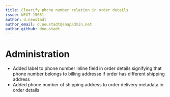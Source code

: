 ```yaml
---
title: Clearify phone number relation in order details
issue: NEXT-15651
author: d.neustadt
author_email: d.neustadt@snapadmin.net 
author_github: dneustadt
---
```

# Administration
* Added label to phone number inline field in order details signifying that phone number belongs to billing addresse if order has different shipping address
* Added phone number of shipping address to order delivery metadata in order details
